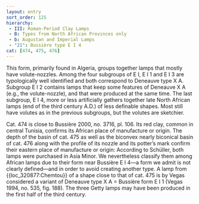 ```yaml
---
layout: entry
sort_order: 125
hierarchy:
 - III: Roman-Period Clay Lamps
 - B: Types from North African Provinces only
 - b: Augustan and Imperial Lamps
 - "21": Bussière type E I 4
cat: [474, 475, 476]
---
```


This form, primarily found in Algeria, groups together lamps that mostly have volute-nozzles. Among the four subgroups of E I, E I 1 and E I 3 are typologically well identified and both correspond to Deneauve type X A. Subgroup E I 2 contains lamps that keep some features of Deneauve X A (e.g., the volute-nozzle), and that were produced at the same time. The last subgroup, E I 4, more or less artificially gathers together late North African lamps (end of the third century A.D.) of less definable shapes. Most still have volutes as in the previous subgroups, but the volutes are sketchier.

Cat. 474 is close to Bussière 2000, no. 3716, pl. 106. Its red clay, common in central Tunisia, confirms its African place of manufacture or origin. The depth of the basin of cat. 475 as well as the biconvex nearly biconical basin of cat. 476 along with the profile of its nozzle and its potter’s mark confirm their eastern place of manufacture or origin: According to Schüller, both lamps were purchased in Asia Minor. We nevertheless classify them among African lamps due to their form near Bussière E I 4—a form we admit is not clearly defined—and in order to avoid creating another type. A lamp from {{loc_320877:Chemtou}} of a shape close to that of cat. 475 is by Vegas considered a variant of Deneauve type X A = Bussière form E I 1 (Vegas 1994, no. 535, fig. 188). The three Getty lamps may have been produced in the first half of the third century.
